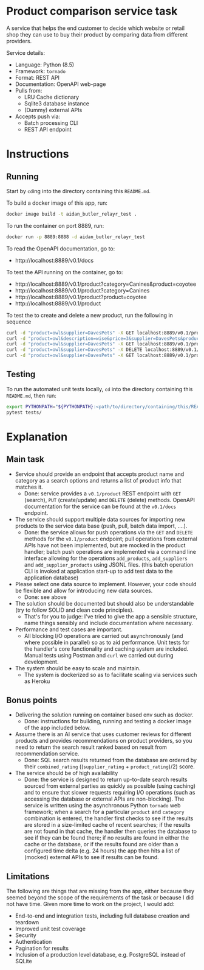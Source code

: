 # Product comparison service task

A service that helps the end customer to decide which website or retail shop
they can use to buy their product by comparing data from different providers.

Service details:

* Language: Python (8.5)
* Framework: `tornado`
* Format: REST API
* Documentation: OpenAPI web-page 
* Pulls from:
  * LRU Cache dictionary
  * Sqlite3 database instance
  * (Dummy) external APIs
* Accepts push via:
  * Batch processing CLI 
  * REST API endpoint

# Instructions

## Running

Start by `cd`ing into the directory containing this `README.md`.

To build a docker image of this app, run:
```bash
docker image build -t aidan_butler_relayr_test .
```
To run the container on port 8889, run:
```bash 
docker run -p 8889:8888 -d aidan_butler_relayr_test
```
To read the OpenAPI documentation, go to: 
* http://localhost:8889/v0.1/docs

To test the API running on the container, go to:
* http://localhost:8889/v0.1/product?category=Canines&product=coyotee
* http://localhost:8889/v0.1/product?category=Canines
* http://localhost:8889/v0.1/product?product=coyotee
* http://localhost:8889/v0.1/product

To test the to create and delete a new product, run the following in sequence
```bash
curl -d "product=owl&supplier=DavesPets" -X GET localhost:8889/v0.1/product
curl -d "product=owl&description=wise&price=3&supplier=DavesPets&product_rating=0.98&category=Birds" -X PUT localhost:8889/v0.1/product
curl -d "product=owl&supplier=DavesPets" -X GET localhost:8889/v0.1/product
curl -d "product=owl&supplier=DavesPets" -X DELETE localhost:8889/v0.1/product
curl -d "product=owl&supplier=DavesPets" -X GET localhost:8889/v0.1/product
```

## Testing

To run the automated unit tests locally, `cd` into the directory containing this `README.md`, then run:
```bash
export PYTHONPATH="${PYTHONPATH}:<path/to/directory/containing/this/README.md>"
pytest tests/
```

# Explanation

## Main task
* Service should provide an endpoint that accepts product name and category 
as a search options and returns a list of product info that matches it.
  * Done: service provides a `v0.1/product` REST endpoint with `GET` (search),
  `PUT` (create/update) and `DELETE` (delete) methods. OpenAPI documentation
  for the service can be found at the `v0.1/docs` endpoint.
* The service should support multiple data sources for importing new products 
to the service data base (push, pull, batch data import, ….).
  * Done: the service allows for push operations via the `GET` and `DELETE` methods
  for the `v0.1/product` endpoint; pull operations from external APIs have not 
  been implemented, but are mocked in the product handler; batch push operations
  are implemented via a command line interface allowing for the operations
  `add_products`, `add_suppliers` and `add_supplier_products` using JSONL files.
  (this batch operation CLI is invoked at application start-up to add test data to the application database)
* Please select one data source to implement. However, your code should be flexible 
and allow for introducing new data sources.
  * Done: see above
* The solution should be documented but should also be understandable (try to follow 
SOLID and clean code principles).
  * That's for you to judge: I've tried to give the app a sensible structure,
  name things sensibly and include documentation where necessary.
* Performance and test cases are important.
  * All blocking I/O operations are carried out asynchronously (and where possible
  in parallel) so as to aid performance. Unit tests for the handler's core functionality
  and caching system are included. Manual tests using Postman and `curl` we carried
  out during development.  
* The system should be easy to scale and maintain.
  * The system is dockerized so as to facilitate scaling via services such as Heroku

## Bonus points
* Delivering the solution running on container based env such as docker.
  * Done: instructions for building, running and testing a docker image of the 
  app included below.
* Assume there is an AI service that uses customer reviews for different products 
and provides recommendations on product providers, so you need to return the 
search result ranked based on result from recommendation service.
  * Done: SQL search results returned from the database are ordered by their 
  `combined_rating` ((`supplier_rating` + `product_rating`)/2) score.
* The service should be of high availability 
  * Done: the service is designed to return up-to-date search results sourced 
  from external parties as quickly as possible (using caching) and to ensure that
  slower requests requiring I/O operations (such as accessing the database or 
  external APIs are non-blocking).
  The service is written using the asynchronous Python `tornado` web framework; 
  when a search for a particular `product` and `category` combination is entered, 
  the handler first checks to see if the results are stored in a size-limited 
  cache of recent searches; if the results are not found in that cache, the 
  handler then queries the database to see if they can be found there; if no 
  results are found in either the cache or the database, or if the results found 
  are older than a configured time delta (e.g. 24 hours) the app then hits a list
  of (mocked) external APIs to see if results can be found.
  
## Limitations
The following are things that are missing from the app, either because they seemed
beyond the scope of the requirements of the task or because I did not have time. Given
more time to work on the project, I would add:
* End-to-end and integration tests, including full database creation and teardown
* Improved unit test coverage
* Security
* Authentication
* Pagination for results
* Inclusion of a production level database, e.g. PostgreSQL instead of SQLite
